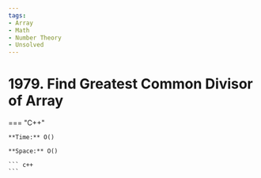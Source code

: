 ```yaml
---
tags:
- Array
- Math
- Number Theory
- Unsolved
---
```



# 1979. Find Greatest Common Divisor of Array

=== "C++"

    **Time:** O()

    **Space:** O()

    ``` c++
    ```